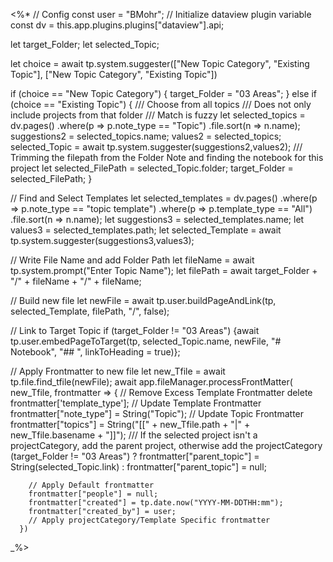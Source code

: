 <%*
// Config
const user = "BMohr";
// Initialize dataview plugin variable
const dv = this.app.plugins.plugins["dataview"].api;

let target_Folder;
let selected_Topic;

let choice = await tp.system.suggester(["New Topic Category", "Existing Topic"], ["New Topic Category", "Existing Topic"])

if (choice == "New Topic Category") {
target_Folder = "03 Areas";
} else if (choice == "Existing Topic") {
/// Choose from all topics 
/// Does not only include projects from that folder
/// Match is fuzzy
let selected_topics = dv.pages()
	.where(p => p.note_type == "Topic")
	.file.sort(n => n.name);
suggestions2 = selected_topics.name;
values2 = selected_topics;
selected_Topic = await tp.system.suggester(suggestions2,values2);
/// Trimming the filepath from the Folder Note and finding the notebook for this project
let selected_FilePath = selected_Topic.folder;
target_Folder = selected_FilePath;
}



// Find and Select Templates
let selected_templates = dv.pages()
	.where(p => p.note_type == "topic template")
	.where(p => p.template_type == "All")
	.file.sort(n => n.name);
let suggestions3 = selected_templates.name;
let values3 = selected_templates.path;
let selected_Template = await tp.system.suggester(suggestions3,values3);	

// Write File Name and add Folder Path
let fileName = await tp.system.prompt("Enter Topic Name");
let filePath = await target_Folder + "/" + fileName + "/" + fileName;

// Build new file
let newFile = await tp.user.buildPageAndLink(tp, selected_Template, filePath, "/", false); 

// Link to Target Topic
if (target_Folder != "03 Areas") {await tp.user.embedPageToTarget(tp, selected_Topic.name, newFile, "# Notebook", "## ", linkToHeading = true)};


// Apply Frontmatter to new file
let new_Tfile = await tp.file.find_tfile(newFile);
await app.fileManager.processFrontMatter(
      new_Tfile,
      frontmatter => {
		// Remove Excess Template Frontmatter
		delete frontmatter['template_type'];
		// Update Template Frontmatter
		frontmatter["note_type"] = String("Topic");
		// Update Topic Frontmatter
		frontmatter["topics"] = String("[[" + new_Tfile.path + "|" + new_Tfile.basename + "]]");
		/// If the selected project isn't a projectCategory, add the parent project, otherwise add the projectCategory
		(target_Folder != "03 Areas") ? frontmatter["parent_topic"] = String(selected_Topic.link) : frontmatter["parent_topic"] = null;

        // Apply Default frontmatter
		frontmatter["people"] = null;
        frontmatter["created"] = tp.date.now("YYYY-MM-DDTHH:mm");
        frontmatter["created_by"] = user; 
        // Apply projectCategory/Template Specific frontmatter
      })
_%>